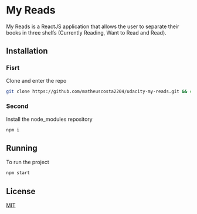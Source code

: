 # My Reads

My Reads is a ReactJS application that allows the user to separate their books in three shelfs (Currently Reading, Want to Read and Read).

## Installation

### Fisrt
Clone and enter the repo

```bash
git clone https://github.com/matheuscosta2204/udacity-my-reads.git && cd udacity-my-reads
```
### Second
Install the node_modules repository

```bash
npm i
```

## Running

To run the project

```bash
npm start
```

## License
[MIT](https://choosealicense.com/licenses/mit/)